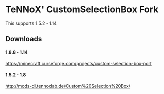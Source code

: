 # TeNNoX' CustomSelectionBox Fork

This supports 1.5.2 - 1.14 <br />

## Downloads
#### 1.8.8 - 1.14
https://minecraft.curseforge.com/projects/custom-selection-box-port

#### 1.5.2 - 1.8
http://mods-dl.tennoxlab.de/Custom%20Selection%20Box/
